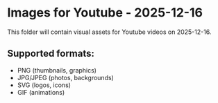 # Images for Youtube - 2025-12-16

This folder will contain visual assets for Youtube videos on 2025-12-16.

## Supported formats:
- PNG (thumbnails, graphics)
- JPG/JPEG (photos, backgrounds)
- SVG (logos, icons)
- GIF (animations)

